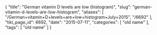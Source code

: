 {
    "title": "German vitamin D levels are low (histogram)",
    "slug": "german-vitamin-d-levels-are-low-histogram",
    "aliases": [
        "/German+vitamin+D+levels+are+low+histogram+July+2015",
        "/6692"
    ],
    "tiki_page_id": 6692,
    "date": "2015-07-11",
    "categories": [
        "old name"
    ],
    "tags": [
        "old name"
    ]
}